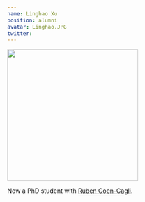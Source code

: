 ```yaml
---
name: Linghao Xu
position: alumni
avatar: Linghao.JPG
twitter: 
---
```


<img width="300" src="{{site.baseurl}}/images/people/{{page.avatar}}" data-action="zoom">

Now a PhD student with <a href="https://sites.google.com/site/rubencoencagli/people?authuser=0">Ruben Coen-Cagli</a>.
